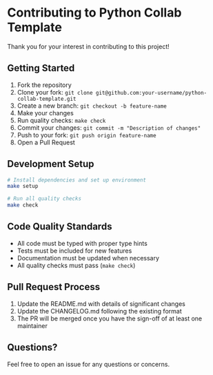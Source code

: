 # Contributing to Python Collab Template

Thank you for your interest in contributing to this project!

## Getting Started

1. Fork the repository
2. Clone your fork: `git clone git@github.com:your-username/python-collab-template.git`
3. Create a new branch: `git checkout -b feature-name`
4. Make your changes
5. Run quality checks: `make check`
6. Commit your changes: `git commit -m "Description of changes"`
7. Push to your fork: `git push origin feature-name`
8. Open a Pull Request

## Development Setup

```bash
# Install dependencies and set up environment
make setup

# Run all quality checks
make check
```

## Code Quality Standards

- All code must be typed with proper type hints
- Tests must be included for new features
- Documentation must be updated when necessary
- All quality checks must pass (`make check`)

## Pull Request Process

1. Update the README.md with details of significant changes
2. Update the CHANGELOG.md following the existing format
3. The PR will be merged once you have the sign-off of at least one maintainer

## Questions?

Feel free to open an issue for any questions or concerns.
